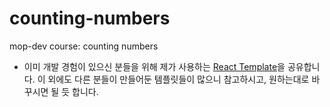 # counting-numbers
mop-dev course: counting numbers


- 이미 개발 경험이 있으신 분들을 위해 제가 사용하는 [React Template](https://github.com/gaeeeguri/react-template)을 공유합니다.
이 외에도 다른 분들이 만들어둔 템플릿들이 많으니 참고하시고, 원하는대로 바꾸시면 될 듯 합니다.
